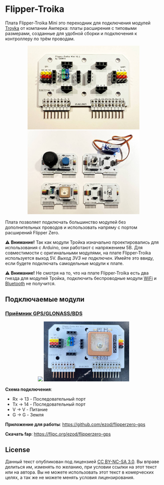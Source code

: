 # Flipper-Troika

Плата Flipper-Troika Mini это переходник для подключения модулей [Troyka](https://amperka.ru/collection/troyka) от компании Амперка: платы расширения с типовыми размерами, созданные для удобной сборки и подключения к контроллеру по трём проводам. 

<div align="center">
<img src="images/flipper-troika.jpg" width="360">
<img src="images/flipper-troika-2.jpg" width="360">
</div>

Плата позволяет подключать большинство модулей без дополнительных проводов и использовать напряму с портом расширений Flipper Zero.

⚠️ **Внимание!** Так как модули Тройка изначально проектировались для использования с Arduino, они работают с напряжением 5В. Для совместимости с оригинальными модулями, на плате Flipper-Troika используется выход 5V. *Выход 3V3 не подключен*. Имейте это ввиду, если будете подключать самодельные модули к плате.

⚠️ **Внимание!** Не смотря на то, что на плате Flipper-Troika есть два гнезда для модулей Тройка, подключить беспроводные модули [WiFi](https://amperka.ru/product/troyka-wi-fi) и [Bluetooth](https://amperka.ru/product/troyka-bluetooth-hc-05) не получится.

## Подключаемые модули

### [Приёмник GPS/GLONASS/BDS](https://amperka.ru/product/troyka-gps-glonass)

<div align="center">
<img src="https://static.insales-cdn.com/r/4VNwxKDQuxI/rs:fit:213:213:1/plain/images/products/1/7916/597008108/medium_troyka-gps-glonass-v1.jpg@webp">
<img src="images/flipper-troika-gps.jpg" width="275">
</div> 

**Схема подключения**:
* Rx -> 13 - Последовательный порт
* Tx -> 14 - Последовательный порт
* V -> V - Питание
* G -> G - Земля

**Приложение для работы**: https://github.com/ezod/flipperzero-gps

**Скачать fap**: https://flipc.org/ezod/flipperzero-gps

## License

Данный текст опубликован под лицензией [CC BY-NC-SA 3.0](https://creativecommons.org/licenses/by-nc-sa/3.0/deed.ru). Вы вправе делиться им, изменять по желанию, при условии ссылки на этот текст или на автора. Вы не можете использовать этот текст в комерческих целях, а так же не можете менять условия лицензирования.
